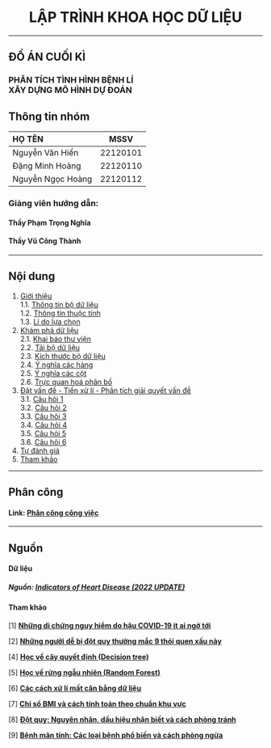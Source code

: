# <center>LẬP TRÌNH KHOA HỌC DỮ LIỆU</center>

---
## ĐỒ ÁN CUỐI KÌ
### PHÂN TÍCH TÌNH HÌNH BỆNH LÍ <br> XÂY DỰNG MÔ HÌNH DỰ ĐOÁN


## Thông tin nhóm
<center>

| HỌ TÊN                | MSSV      |
|:------------------    |:--------: |
| Nguyễn Văn Hiến    | 22120101  |
| Đặng Minh Hoàng       | 22120110  |
| Nguyễn Ngọc Hoàng     | 22120112  |

</center>


### Giảng viên hướng dẫn: 
#### **Thầy Phạm Trọng Nghĩa**
#### **Thầy Vũ Công Thành**

---

## Nội dung
1. [Giới thiệu](#introdution)  
    1.1. [Thông tin bộ dữ liệu](#information)  
    1.2. [Thông tin thuộc tính](#attribute)  
    1.3. [Lí do lựa chọn](#reason)  
2. [Khám phá dữ liệu](#data-exploration)  
    2.1. [Khai báo thư viện](#import-lib)  
    2.2. [Tải bộ dữ liệu](#downloading-data)   
    2.3. [Kích thước bộ dữ liệu](#how-many-rows-and-columns)  
    2.4. [Ý nghĩa các hàng](#rows-exploration)  
    2.5. [Ý nghĩa các cột](#columns-exploration)  
    2.6. [Trực quan hoá phân bố](#data-visualization)
3. [Đặt vấn đề - Tiền xử lí - Phân tích giải quyết vấn đề](#ask-preprocessing-analysis)      
    3.1. [Câu hỏi 1](#question-1)  
    3.2. [Câu hỏi 2](#question-2)  
    3.3. [Câu hỏi 3](#question-3)  
    3.4. [Câu hỏi 4](#question-4) <br>
    3.5. [Câu hỏi 5](#question-5)  
    3.6. [Câu hỏi 6](#question-6)   
4. [Tự đánh giá](#reflection)  
5. [Tham khảo](#references)  

---
## Phân công
#### Link: [**Phân công công việc**](https://docs.google.com/spreadsheets/d/1LFgHiE4LrsdKKONrlz3Dx75mgC28t3EZAGVVMmRnEes/edit?fbclid=IwY2xjawHLI99leHRuA2FlbQIxMAABHdmqChAUwiNuHKush4gsy9TejRrbWguKtTCfDWnIyajlrORcCFAkcnXngQ_aem_GujmZPLFKWAIWjjX9vS1pw&gid=0#gid=0)

---
## Nguồn
#### Dữ liệu
##### Nguồn: [**Indicators of Heart Disease (2022 UPDATE)**](https://www.kaggle.com/datasets/kamilpytlak/personal-key-indicators-of-heart-disease/data)
#### Tham khảo

[1] [**Những di chứng nguy hiểm do hậu COVID-19 ít ai ngờ tới**](https://medlatec.vn/tin-tuc/nhung-di-chung-nguy-hiem-do-hau-covid19-it-ai-ngo-toi-s194-n27545#:~:text=Theo%20c%C3%A1c%20chuy%C3%AAn%20gia%20y,%2C%20%C4%91%C3%B4ng%20m%C3%A1u%2C...)

[2] [**Những người dễ bị đột quỵ thường mắc 9 thói quen xấu này**](https://baosoctrang.org.vn/suc-khoe-va-doi-song/202411/nhung-nguoi-de-bi-dot-quy-thuong-mac-9-thoi-quen-xau-nay-5e00fab/)

[4] [**Học về cây quyết định (Decision tree)**](https://www.youtube.com/watch?v=_L39rN6gz7Y)

[5] [**Học về rừng ngẫu nhiên (Random Forest)**](https://www.youtube.com/watch?v=J4Wdy0Wc_xQ)

[6]  [**Các cách xử lí mất cân bằng dữ liệu**](https://www.youtube.com/watch?v=yLM0FXgQmxw)

[7] [**Chỉ số BMI và cách tính toán theo chuẩn khu vực**](https://tinhbmi.vn/bang-bmi-chuan-chau-a/)

[8] [**Đột quỵ: Nguyên nhân, dấu hiệu nhận biết và cách phòng tránh**](https://www.vinmec.com/vie/bai-viet/dot-quy-nguyen-nhan-dau-hieu-nhan-biet-cach-phong-tranh-vi)

[9] [**Bệnh mãn tính: Các loại bệnh phổ biến và cách phòng ngừa**](https://www.docosan.com/blog/kien-thuc-y-te/benh-man-tinh/)
